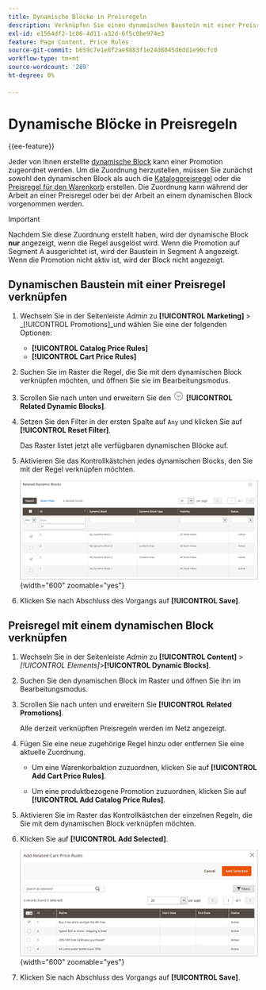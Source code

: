 ```yaml
---
title: Dynamische Blöcke in Preisregeln
description: Verknüpfen Sie einen dynamischen Baustein mit einer Preisregel für Werbeaktionen.
exl-id: e1564df2-1c06-4d11-a32d-6f5c0be974e3
feature: Page Content, Price Rules
source-git-commit: b659c7e1e8f2ae9883f1e24d8045d6dd1e90cfc0
workflow-type: tm+mt
source-wordcount: '289'
ht-degree: 0%

---
```


# Dynamische Blöcke in Preisregeln

{{ee-feature}}

Jeder von Ihnen erstellte [dynamische Block](dynamic-blocks.md) kann einer Promotion zugeordnet werden. Um die Zuordnung herzustellen, müssen Sie zunächst sowohl den dynamischen Block als auch die [Katalogpreisregel](../merchandising-promotions/price-rules-catalog.md) oder die [Preisregel für den Warenkorb](../merchandising-promotions/price-rules-cart.md) erstellen. Die Zuordnung kann während der Arbeit an einer Preisregel oder bei der Arbeit an einem dynamischen Block vorgenommen werden.

>[!IMPORTANT]
>
>Nachdem Sie diese Zuordnung erstellt haben, wird der dynamische Block **nur** angezeigt, wenn die Regel ausgelöst wird. Wenn die Promotion auf Segment A ausgerichtet ist, wird der Baustein in Segment A angezeigt. Wenn die Promotion nicht aktiv ist, wird der Block nicht angezeigt.

## Dynamischen Baustein mit einer Preisregel verknüpfen

1. Wechseln Sie in der Seitenleiste _Admin_ zu **[!UICONTROL Marketing]** > _[!UICONTROL Promotions]_und wählen Sie eine der folgenden Optionen:

   - **[!UICONTROL Catalog Price Rules]**
   - **[!UICONTROL Cart Price Rules]**

1. Suchen Sie im Raster die Regel, die Sie mit dem dynamischen Block verknüpfen möchten, und öffnen Sie sie im Bearbeitungsmodus.

1. Scrollen Sie nach unten und erweitern Sie den ![Erweiterungsselektor](../assets/icon-display-expand.png) **[!UICONTROL Related Dynamic Blocks]**.

1. Setzen Sie den Filter in der ersten Spalte auf `Any` und klicken Sie auf **[!UICONTROL Reset Filter]**.

   Das Raster listet jetzt alle verfügbaren dynamischen Blöcke auf.

1. Aktivieren Sie das Kontrollkästchen jedes dynamischen Blocks, den Sie mit der Regel verknüpfen möchten.

   ![Hinzufügen ausgewählter dynamischer Blöcke](./assets/price-rule-cart-related-dynamic-blocks-any.png){width="600" zoomable="yes"}

1. Klicken Sie nach Abschluss des Vorgangs auf **[!UICONTROL Save]**.

## Preisregel mit einem dynamischen Block verknüpfen

1. Wechseln Sie in der Seitenleiste _Admin_ zu **[!UICONTROL Content]** > _[!UICONTROL Elements]_>**[!UICONTROL Dynamic Blocks]**.

1. Suchen Sie den dynamischen Block im Raster und öffnen Sie ihn im Bearbeitungsmodus.

1. Scrollen Sie nach unten und erweitern Sie **[!UICONTROL Related Promotions]**.

   Alle derzeit verknüpften Preisregeln werden im Netz angezeigt.

1. Fügen Sie eine neue zugehörige Regel hinzu oder entfernen Sie eine aktuelle Zuordnung.

   - Um eine Warenkorbaktion zuzuordnen, klicken Sie auf **[!UICONTROL Add Cart Price Rules]**.

   - Um eine produktbezogene Promotion zuzuordnen, klicken Sie auf **[!UICONTROL Add Catalog Price Rules]**.

1. Aktivieren Sie im Raster das Kontrollkästchen der einzelnen Regeln, die Sie mit dem dynamischen Block verknüpfen möchten.

1. Klicken Sie auf **[!UICONTROL Add Selected]**.

   ![Hinzufügen ausgewählter Preisregeln zu einem dynamischen Block](./assets/pb-dynamic-block-add-related-cart-price-rules.png){width="600" zoomable="yes"}

1. Klicken Sie nach Abschluss des Vorgangs auf **[!UICONTROL Save]**.
